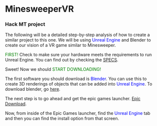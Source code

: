 # MinesweeperVR
### Hack MT project

<style>
blue { color: blue }
green { color: green }
</style>

The following will be a detailed step-by-step analysis of how to create a similar project to this one. We will be using <blue> Unreal Engine</blue> and <cblue> Blender</blue> to create our vision of a VR game similar to Minesweeper. 
  
<green> FIRST! </green>Check to make sure your hardware meets the requirements to run Unreal Engine. You can find out by checking the [SPECS](https://docs.unrealengine.com/5.0/en-US/hardware-and-software-specifications-for-unreal-engine/).

Sweet! Now we should <green> START DOWNLOADING!</green>

The first software you should download is <blue> Blender</blue>. You can use this to create 3D renderings of objects that can be added into <blue> Unreal Engine</blue>. To download blender, go [here](https://www.blender.org/download/).

The next step is to go ahead and get the epic games launcher. [Epic Download](https://store.epicgames.com/en-US/download).

Now, from inside of the Epic Games launcher, find the <blue> Unreal Engine</blue> tab and then you can find the install option from that screen.
